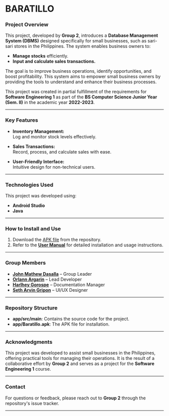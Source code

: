 # **BARATILLO**

### **Project Overview**
This project, developed by **Group 2**, introduces a **Database Management System (DBMS)** designed specifically for small businesses, such as sari-sari stores in the Philippines. The system enables business owners to:

- **Manage stocks** efficiently.
- **Input and calculate sales transactions.**

The goal is to improve business operations, identify opportunities, and boost profitability. This system aims to empower small business owners by providing the tools to understand and enhance their business processes.

This project was created in partial fulfillment of the requirements for **Software Engineering 1** as part of the **BS Computer Science Junior Year (Sem. II)** in the academic year **2022-2023**.

---

### **Key Features**
- **Inventory Management:**  
  Log and monitor stock levels effectively.
  
- **Sales Transactions:**  
  Record, process, and calculate sales with ease.
  
- **User-Friendly Interface:**  
  Intuitive design for non-technical users.

---

### **Technologies Used**

This project was developed using:

- **Android Studio**  
- **Java**

---

### **How to Install and Use**
1. Download the [APK file](app/Baratillo.apk) from the repository.
2. Refer to the **[User Manual](https://drive.google.com/file/d/1HSrei-MBAe2kqCTOieGRRgPVM-4LpIqL/view?usp=sharing)** for detailed installation and usage instructions.

---

### **Group Members**
- **[John Mathew Dasalla](https://github.com/ConnorSp0)** – Group Leader  
- **[Orlann Argarin](https://github.com/OrlannArgarin)** – Lead Developer  
- **[Harlhey Gorospe](https://github.com/halrhsgorospe)** – Documentation Manager  
- **[Seth Arvin Gripon](https://github.com/SethGripon)** – UI/UX Designer  

---

### **Repository Structure**
- **app/src/main**: Contains the source code for the project.  
- **app/Baratillo.apk**: The APK file for installation.  

---

### **Acknowledgments**
This project was developed to assist small businesses in the Philippines, offering practical tools for managing their operations. It is the result of a collaborative effort by **Group 2** and serves as a project for the **Software Engineering 1** course.

---

### **Contact**
For questions or feedback, please reach out to **Group 2** through the repository's issue tracker.

---
